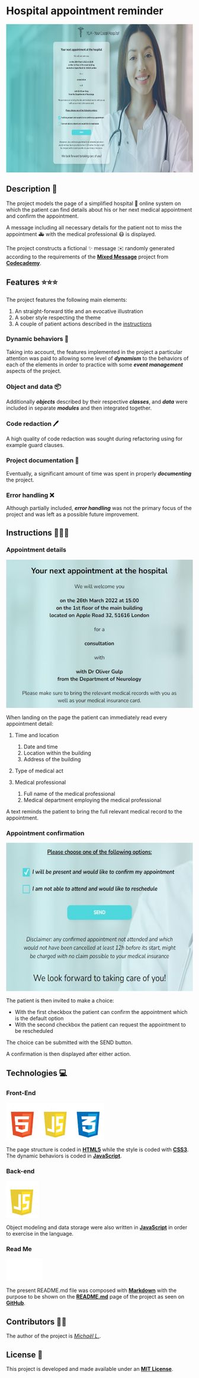 # Hospital appointment reminder

<img src=".//resources/images/screenshot.jpg" height="400px">

## Description :mag_right:
The project models the page of a simplified hospital :hospital: online system on which the patient can find details about his or her next medical appointment and confirm the appointment.

A message including all necessary details for the patient not to miss the appointment :ambulance: with the medical professional :mask: is displayed.

The project constructs a fictional :sparkles: message :envelope: randomly generated according to the requirements of the [**Mixed Message**](https://www.codecademy.com/paths/back-end-engineer-career-path/tracks/becp-22-portfolio-project-mixed-messages/modules/becp-22-mixed-messages/kanban_projects/mixed-messages) project from [**Codecademy**](https://www.codecademy.com/).

## Features :star::star::star:
The project features the following main elements:
1. An straight-forward title and an evocative illustration
3. A sober style respecting the theme
4. A couple of patient actions described in the [instructions](#instructions)

### Dynamic behaviors :dizzy: 
Taking into account, the features implemented in the project a particular attention was paid to allowing some level of **_dynamism_** to the behaviors of each of the elements in order to practice with some **_event management_** aspects of the project.

### Object and data :package:
Additionally **_objects_** described by their respective **_classes_**, and **_data_** were included in separate **_modules_** and then integrated together.

### Code redaction :pen:

A high quality of code redaction was sought during refactoring using for example guard clauses.

### Project documentation :notebook:

Eventually, a significant amount of time was spent in properly **_documenting_** the project.

### Error handling :x:

Although partially included, **_error handling_** was not the primary focus of the project and was left as a possible future improvement.

## Instructions :mega::mega::mega:

### Appointment details

<img src=".//resources/images/appointment-details.jpg" height="400px">

When landing on the page the patient can immediately read every appointment detail:

1. Time and location

   1. Date and time
   2. Location within the building
   3. Address of the building

2. Type of medical act

3. Medical professional
   1. Full name of the medical professional
   2. Medical department employing the medical professional

A text reminds the patient to bring the full relevant medical record to the appointment.

### Appointment confirmation

<img src=".//resources/images/appointment-confirmation.jpg" height="400px">

The patient is then invited to make a choice:

+ With the first checkbox the patient can confirm the appointment which is the default option
+ With the second checkbox the patient can request the appointment to be rescheduled

The choice can be submitted with the SEND button.

A confirmation is then displayed after either action.

## Technologies :computer:

### Front-End
<img src=".//resources/images/HTML-CSS-JS.png" height="100px">


The page structure is coded in [**HTML5**](https://developer.mozilla.org/en-US/docs/Web/HTML) while the style is coded with [**CSS3**](https://developer.mozilla.org/en-US/docs/Web/CSS). The dynamic behaviors is coded in [**JavaScript**](https://developer.mozilla.org/en-US/docs/Web/JavaScript).

### Back-end
<img src=".//resources/images/JS.png" height="100px">

Object modeling and data storage were also written in [**JavaScript**](https://developer.mozilla.org/en-US/docs/Web/JavaScript) in order to exercise in the language.

### Read Me
<img src=".//resources/images/MD.png" height="60px">

The present README.md file was composed with [**Markdown**](https://developer.mozilla.org/en-US/docs/MDN/Contribute/Markdown_in_MDN) with the purpose to be shown on the [**README.md**](https://github.com/michaellaurac/mixed-messages#readme)  page of the project as seen on [**GitHub**](https://github.com/).

## Contributors :woman::man:

The author of the project is [*Michaël L.*](https://github.com/michaellaurac).

## License :briefcase:

This project is developed and made available under an [**MIT License**](https://choosealicense.com/licenses/mit/).
